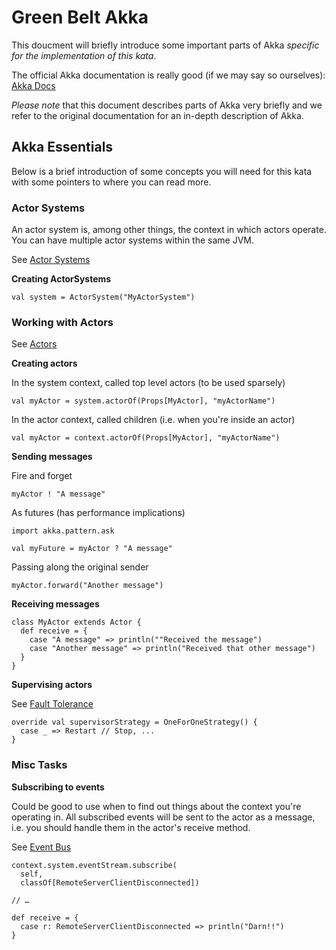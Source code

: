 # Green Belt Akka

This doucment will briefly introduce some important parts of Akka _specific for the implementation of this kata_. 

The official Akka documentation is really good (if we may say so ourselves): [Akka Docs](http://doc.akka.io/docs/akka/2.0.3/)  

_Please note_ that this document describes parts of Akka very briefly and we refer to the original documentation for an in-depth description of Akka.

## Akka Essentials

Below is a brief introduction of some concepts you will need for this kata with some pointers to where you can read more.

### Actor Systems

An actor system is, among other things, the context in which actors operate. You can have multiple actor systems within the same JVM.

See [Actor Systems](http://doc.akka.io/docs/akka/2.0.3/general/actor-systems.html)

**Creating ActorSystems**

```
val system = ActorSystem("MyActorSystem")
```

### Working with Actors

See [Actors](http://doc.akka.io/docs/akka/2.0.3/scala/actors.html)


**Creating actors**

In the system context, called top level actors (to be used sparsely) 

```
val myActor = system.actorOf(Props[MyActor], "myActorName")
```

In the actor context, called children (i.e. when you're inside an actor)

```
val myActor = context.actorOf(Props[MyActor], "myActorName")
```

**Sending messages**

Fire and forget

```
myActor ! "A message"
```

As futures (has performance implications)

```
import akka.pattern.ask

val myFuture = myActor ? "A message"
```

Passing along the original sender

```
myActor.forward("Another message")
```

**Receiving messages**

```
class MyActor extends Actor {
  def receive = {
	case "A message" => println(""Received the message")
	case "Another message" => println("Received that other message") 
  }
}
```

**Supervising actors**

See [Fault Tolerance](http://doc.akka.io/docs/akka/2.0.3/scala/fault-tolerance.html)

```
override val supervisorStrategy = OneForOneStrategy() {
  case _ => Restart // Stop, ...
} 
```

### Misc Tasks

**Subscribing to events**

Could be good to use when to find out things about the context you're operating in. All subscribed events will be sent to the actor as a message, i.e. you should handle them in the actor's receive method.

See [Event Bus](http://doc.akka.io/docs/akka/2.0.3/scala/event-bus.html)

```
context.system.eventStream.subscribe(
  self, 
  classOf[RemoteServerClientDisconnected])
    
// …

def receive = {
  case r: RemoteServerClientDisconnected => println("Darn!!")
}  
```
